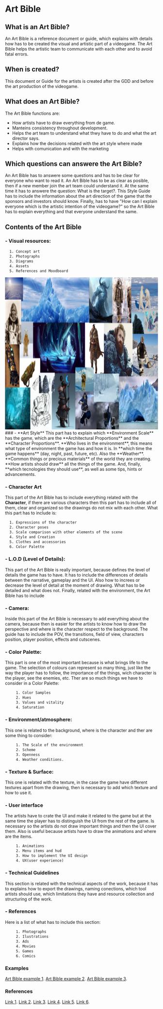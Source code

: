 # Art Bible

## What is an Art Bible?



An Art Bible is a reference document or guide, which explains with details how has to be created the visual and artistic part of a videogame. The Art Bible helps the artistic team to communicate with each other and to avoid fatal errors.

## When is created?

This document or Guide for the artists is created after the GDD and before the art production of the videogame.

## What does an Art Bible?

The Art Bible functions are:

- How artists have to draw everything from de game.
- Manteins consistency throughout development.
- Helps the art team to understand what thwy have to do and what the art director says.
- Explains how the decisions related with the art style where made
- Helps with comunication and with the marketing

## Which questions can answere the Art Bible?

An Art Bible  has to answere some questions and has to be clear for everyone who want to read it. An Art Bible has to be as clear as posible, then if a new member join the art team could understand it. At the same time it has to answere the question: What is the target?. This Style Guide has to include the information about the art direction of the game that the sponsors and investors should know. Finally, has to have "How can I explain everyone which is the artistic intention of the videogame?" so the Art Bible has to explain everything and that everyone understand the same.

## Contents of the Art Bible

### - **Visual resources**:

      1. Concept art
      2. Photographs
      3. Diagrams
      4. Assets
      5. References and Moodboard
      
  
<img width="600" height="500" src="images/antag-moodboard-2.png">
### - **Art Style**
   This part has to explain which **Environment Scale** has the game, which are the **Architectural Proportions** and the **Character Proportions**. **Who lives in the environment**, this means what type of environment the game has and how it is. In **which time the game happens** (day, night, past, future, etc). Also the **Weather**. **Common things or precious materials** of the world they are creating. **How artists should draw** all the things of the game. And, finally, **which tecnologies they should use**, as well as some tips, hints or advancements.

### - **Character Art**
   This part of the Art Bible has to include everything related with the **Character**, if there are various characters then this part has to include all of them, clear and organized so the drawings do not mix with each other. What this part has to include is:
      
      1. Expressions of the character
      2. Character poses
      3. Scale comparison with other elements of the scene
      4. Style and Creation
      5. Clothes and accessories
      6. Color Palette

### - L.O.D (Level of Details):
   This part of the Art Bible is really important, because defines the level of details the game has to have. It has to include the differences of details between the narrative, gameplay and the UI. Also how to increes or decrease the level of detail at the moment of drawing. What has to be detailed and what does not. Finally, related with the environment, the Art Bible has to include 

### - **Camera**:
   Inside this part of the Art Bible is necessary to add everything about the camera, because then is easier for the artists to know how to draw the perspective and where is the character respect to the background. The guide has to include the POV, the transitions, field of view, characters position, player position, effects and cutscenes.
   
### - **Color Palette**:
   This part is one of the most important because is what brings life to the game. The selection of colours can represent so many thing, just like the way the player has to follow, the importance of the things, wich character is the player, see the enemies, etc. Ther are so much things we have to consider in a Color Palette:
   
         1. Color Samples
         2. Hues
         3. Values and vitality
         4. Saturation

### - **Environment/atmosphere**:
   This one is related to the background, where is the character and ther are some thing to consider:
   
         1. The Scale of the environment
         2. Scheme
         3. Openness
         4. Weather conditions.

### - **Texture & Surface**:
   This one is related with the texture, in the case the game have different textures apart from the drawing, then is necessary to add which texture and how to use it.
   
### - **User interface**
   The artists have to crate the UI and make it related to the game but at the same time the player has to distinguish the UI from the rest of the game.
   Is necessary so the artists do not draw important things and then the UI cover them. Also is useful because artists have to draw the animations and where are the items.
   
         1. Animations
         2. Menu items and hud
         3. How to implement the UI design
         4. UX(user experience)
  
### - **Technical Guidelines**
   This section is related with the technical aspects of the work, because it has to explains how to export the drawings, naming conections, which tool artists should use, which limitations they have and resource collection and structuring of the work.
### - **References**
   Here is a list of what has to include this section:
   
         1. Photographs
         2. Ilustrations
         3. Ads
         4. Movies
         5. Games
         6. Comics

### Examples

[Art Bible example 1](https://www.artstation.com/artwork/nYmGZ9).
[Art Bible example 2](https://www.artstation.com/artwork/nAYke).
[Art Bible example 3](https://www.artstation.com/artwork/A8v2y).


### References

[Link 1](http://www.dota2.com/workshop/).
[Link 2](https://willytrek19.github.io/ArtBible/).
[Link 3](https://www.artstation.com/artwork/A8v2y).
[Link 4](https://www.artstation.com/artwork/nAYke).
[Link 5](https://www.artstation.com/artwork/nYmGZ9).
[Link 6](https://www.slideshare.net/kshiraj/game-art-bible-secret-sauce-to-making-great-game-art).



